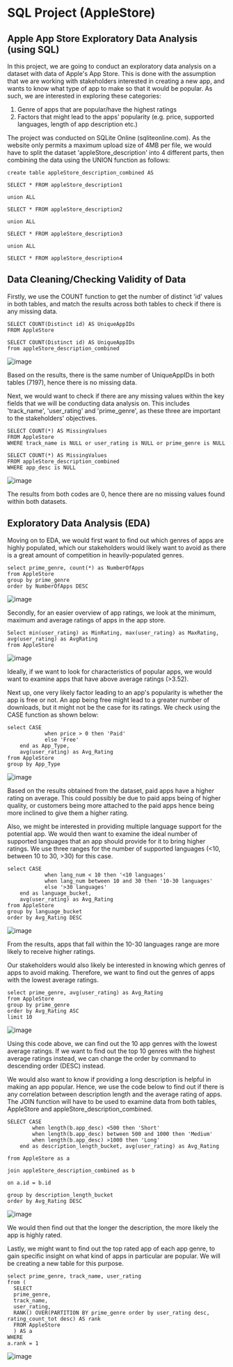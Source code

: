 # SQL Project (AppleStore)

## Apple App Store Exploratory Data Analysis (using SQL)

In this project, we are going to conduct an exploratory data analysis on a dataset with data of Apple's App Store. This is done with the assumption that we are working with stakeholders interested in creating a new app, and wants to know what type of app to make so that it would be popular. As such, we are interested in exploring these categories:

1. Genre of apps that are popular/have the highest ratings
2. Factors that might lead to the apps' popularity (e.g. price, supported languages, length of app description etc.)

The project was conducted on SQLite Online (sqliteonline.com). As the website only permits a maximum upload size of 4MB per file, we would have to split the dataset 'appleStore_description' into 4 different parts, then combining the data using the UNION function as follows: 

```
create table appleStore_description_combined AS

SELECT * FROM appleStore_description1

union ALL

SELECT * FROM appleStore_description2

union ALL

SELECT * FROM appleStore_description3

union ALL

SELECT * FROM appleStore_description4
```

## Data Cleaning/Checking Validity of Data

Firstly, we use the COUNT function to get the number of distinct 'id' values in both tables, and match the results across both tables to check if there is any missing data. 

```
SELECT COUNT(Distinct id) AS UniqueAppIDs
FROM AppleStore

SELECT COUNT(Distinct id) AS UniqueAppIDs
from appleStore_description_combined
```
![image](https://github.com/nl83457/sql_project_applestore/assets/143477919/9e12e5c3-9a27-4612-8074-fa1fdd3947f7)

Based on the results, there is the same number of UniqueAppIDs in both tables (7197), hence there is no missing data. 

Next, we would want to check if there are any missing values within the key fields that we will be conducting data analysis on. This includes 'track_name', 'user_rating' and 'prime_genre', as these three are important to the stakeholders' objectives.

```
SELECT COUNT(*) AS MissingValues
FROM AppleStore
WHERE track_name is NULL or user_rating is NULL or prime_genre is NULL
```

```
SELECT COUNT(*) AS MissingValues
FROM appleStore_description_combined
WHERE app_desc is NULL
```
![image](https://github.com/nl83457/sql_project_applestore/assets/143477919/9a580e1d-9923-473b-8624-91c4b1303e97)

The results from both codes are 0, hence there are no missing values found within both datasets. 

## Exploratory Data Analysis (EDA)

Moving on to EDA, we would first want to find out which genres of apps are highly populated, which our stakeholders would likely want to avoid as there is a great amount of competition in heavily-populated genres. 

```
select prime_genre, count(*) as NumberOfApps
from AppleStore
group by prime_genre
order by NumberOfApps DESC
```
![image](https://github.com/nl83457/sql_project_applestore/assets/143477919/a23a90ae-d58f-4ff8-8834-01521b496419)

Secondly, for an easier overview of app ratings, we look at the minimum, maximum and average ratings of apps in the app store. 

```
Select min(user_rating) as MinRating, max(user_rating) as MaxRating, avg(user_rating) as AvgRating
from AppleStore
```
![image](https://github.com/nl83457/sql_project_applestore/assets/143477919/e13a6435-0f02-49b5-95ca-e92537ef10c2)

Ideally, if we want to look for characteristics of popular apps, we would want to examine apps that have above average ratings (>3.52).

Next up, one very likely factor leading to an app's popularity is whether the app is free or not. An app being free might lead to a greater number of downloads, but it might not be the case for its ratings. We check using the CASE function as shown below: 

```
select CASE
			when price > 0 then 'Paid'
			else 'Free'
	end as App_Type, 
    avg(user_rating) as Avg_Rating
from AppleStore
group by App_Type
```
![image](https://github.com/nl83457/sql_project_applestore/assets/143477919/26cdc815-3914-42e7-8e7c-706109e66a8e)

Based on the results obtained from the dataset, paid apps have a higher rating on average. This could possibly be due to paid apps being of higher quality, or customers being more attached to the paid apps hence being more inclined to give them a higher rating. 

Also, we might be interested in providing multiple language support for the potential app. We would then want to examine the ideal number of supported languages that an app should provide for it to bring higher ratings. We use three ranges for the number of supported languages (<10, between 10 to 30, >30) for this case. 

```
select CASE
			when lang_num < 10 then '<10 languages'
			when lang_num between 10 and 30 then '10-30 languages'
			else '>30 languages'
	end as language_bucket, 
    avg(user_rating) as Avg_Rating
from AppleStore
group by language_bucket
order by Avg_Rating DESC
```
![image](https://github.com/nl83457/sql_project_applestore/assets/143477919/56366e54-c2ce-4ddb-b74d-6f28a99a39b3)

From the results, apps that fall within the 10-30 languages range are more likely to receive higher ratings. 

Our stakeholders would also likely be interested in knowing which genres of apps to avoid making. Therefore, we want to find out the genres of apps with the lowest average ratings. 

```
select prime_genre, avg(user_rating) as Avg_Rating
from AppleStore
group by prime_genre
order by Avg_Rating ASC
limit 10
```
![image](https://github.com/nl83457/sql_project_applestore/assets/143477919/d154a4be-463d-4f35-818e-b25b945ef844)

Using this code above, we can find out the 10 app genres with the lowest average ratings. If we want to find out the top 10 genres with the highest average ratings instead, we can change the order by command to descending order (DESC) instead. 

We would also want to know if providing a long description is helpful in making an app popular. Hence, we use the code below to find out if there is any correlation between description length and the average rating of apps. The JOIN function will have to be used to examine data from both tables, AppleStore and appleStore_description_combined. 

```
SELECT CASE
		when length(b.app_desc) <500 then 'Short'
        when length(b.app_desc) between 500 and 1000 then 'Medium'
        when length(b.app_desc) >1000 then 'Long'
	end as description_length_bucket, avg(user_rating) as Avg_Rating

from AppleStore as a

join appleStore_description_combined as b

on a.id = b.id

group by description_length_bucket
order by Avg_Rating DESC
```
![image](https://github.com/nl83457/sql_project_applestore/assets/143477919/0aa472fb-4344-4ed4-9aee-d10f757c2853)

We would then find out that the longer the description, the more likely the app is highly rated. 

Lastly, we might want to find out the top rated app of each app genre, to gain specific insight on what kind of apps in particular are popular. We will be creating a new table for this purpose. 

```
select prime_genre, track_name, user_rating
from (
  SELECT
  prime_genre,
  track_name,
  user_rating,
  RANK() OVER(PARTITION BY prime_genre order by user_rating desc, rating_count_tot desc) AS rank
  FROM AppleStore
  ) AS a
WHERE
a.rank = 1
```
![image](https://github.com/nl83457/sql_project_applestore/assets/143477919/980afd99-6dc6-43b0-8e66-c2455d21f84b)
